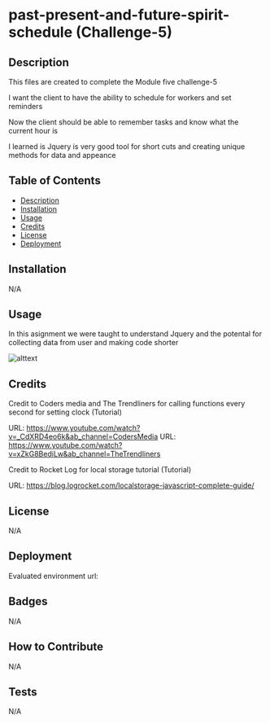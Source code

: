 # past-present-and-future-spirit-schedule (Challenge-5)

## Description

This files are created to complete the Module five challenge-5

I want the client to have the ability to schedule for workers and set reminders

Now the client should be able to remember tasks and know what the current hour is

I learned is Jquery is very good tool for short cuts and creating unique methods for data and appeance

## Table of Contents 

- [Description](#Decription)
- [Installation](#Installation)
- [Usage](#Usage)
- [Credits](#Credits)
- [License](#License)
- [Deployment](#Deployment)

## Installation

N/A

## Usage

In this asignment we were taught to understand Jquery and the potental for collecting data from user and making code shorter

![alttext](assets/images/Website.png)


## Credits

Credit to Coders media and The Trendliners for calling functions every second for setting clock (Tutorial)

URL: https://www.youtube.com/watch?v=_CdXRD4eo6k&ab_channel=CodersMedia
URL: https://www.youtube.com/watch?v=xZkG8BediLw&ab_channel=TheTrendliners

Credit to Rocket Log for local storage tutorial (Tutorial)

URL: https://blog.logrocket.com/localstorage-javascript-complete-guide/

## License

N/A

## Deployment

Evaluated environment url: 

## Badges

N/A

## How to Contribute

N/A

## Tests

N/A